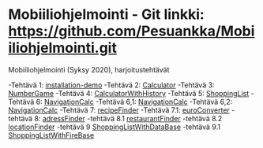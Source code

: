 # Mobiiliohjelmointi - Git linkki: https://github.com/Pesuankka/Mobiiliohjelmointi.git

Mobiiliohjelmointi (Syksy 2020), harjoitustehtävät

-Tehtävä 1: [installation-demo](/installation-demo/App.js)
-Tehtävä 2: [Calculator](CalculatorTehtava/App.js)
-Tehtävä 3: [NumberGame](numberGame/App.js)
-Tehtävä 4: [CalculatorWithHistory](CalculatorHistory/App.js)
-Tehtävä 5: [ShoppingList](shoppingList/App.js)
-Tehtävä 6: [NavigationCalc](/navCalcHist/App.js)
-Tehtävä 6,1: [NavigationCalc](/navCalcHist/Calculator.js)
-Tehtävä 6,2: [NavigationCalc](/navCalcHist/History.js)
-Tehtävä 7: [recipeFinder](/recipeFinder/App.js)
-Tehtävä 7.1: [euroConverter](/euroConverter/App.js)
-tehtävä 8: [adressFinder](adressFinder/App.js)
-tehtävä 8.1 [restaurantFinder](restaurantFinder/App.js)
-tehtävä 8.2 [locationFinder](/locationFinder/App.js)
-tehtävä 9 [ShoppingListWithDataBase](/shoppinglistwithdatabasenew/App.js)
-tehtävä 9.1 [ShoppingListWithFireBase](/firebasedata/App.js)



